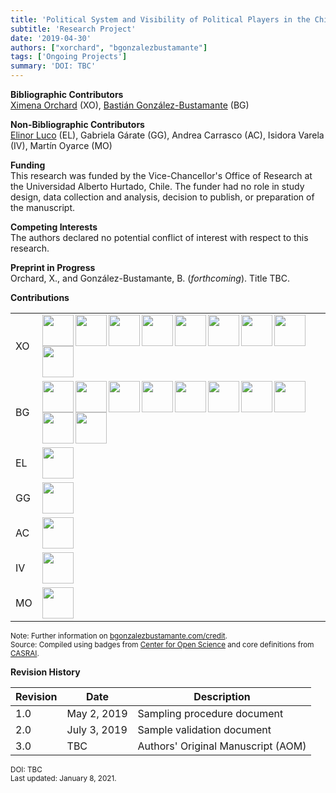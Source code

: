 ```yaml
---
title: 'Political System and Visibility of Political Players in the Chilean Elite Press'
subtitle: 'Research Project'
date: '2019-04-30'
authors: ["xorchard", "bgonzalezbustamante"]
tags: ['Ongoing Projects']
summary: 'DOI: TBC'
---
```


**Bibliographic Contributors** <br />
[Ximena Orchard](../../authors/xorchard) (XO), [Bastián González-Bustamante](../../) (BG)

**Non-Bibliographic Contributors** <br />
[Elinor Luco](../../authors/eluco) (EL), Gabriela Gárate (GG), Andrea Carrasco (AC), Isidora Varela (IV), Martín Oyarce (MO)

**Funding** <br />
This research was funded by the Vice-Chancellor's Office of Research at the Universidad Alberto Hurtado, Chile. The funder had no role in study design, data collection and analysis, decision to publish, or preparation of the manuscript.

**Competing Interests** <br />
The authors declared no potential conflict of interest with respect to this research.

**Preprint in Progress** <br />
Orchard, X., and González-Bustamante, B. (*forthcoming*). Title TBC. <br />

**Contributions**

| | |
|---|---|
| XO | [<img src="../../credit/conceptualization.png" align="left" width="50" />](../../credit/conceptualization.png) [<img src="../../credit/data_curation.png" align="left" width="50" />](../../credit/data_curation.png) [<img src="../../credit/funding_acquisition.png" align="left" width="50" />](../../credit/funding_acquisition.png) [<img src="../../credit/methodology.png" align="left" width="50" />](../../credit/methodology.png) [<img src="../../credit/project_administration.png" align="left" width="50" />](../../credit/project_administration.png) [<img src="../../credit/resources.png" align="left" width="50" />](../../credit/resources.png) [<img src="../../credit/supervision.png" align="left" width="50" />](../../credit/supervision.png) [<img src="../../credit/writing_initial_draft.png" align="left" width="50" />](../../credit/writing_initial_draft.png) [<img src="../../credit/writing_review.png" align="left" width="50" />](../../credit/writing_review.png) |
| BG | [<img src="../../credit/conceptualization.png" align="left" width="50" />](../../credit/conceptualization.png) [<img src="../../credit/data_curation.png" align="left" width="50" />](../../credit/data_curation.png) [<img src="../../credit/formal_analysis.png" align="left" width="50" />](../../credit/formal_analysis.png) [<img src="../../credit/methodology.png" align="left" width="50" />](../../credit/methodology.png) [<img src="../../credit/resources.png" align="left" width="50" />](../../credit/resources.png) [<img src="../../credit/computation.png" align="left" width="50" />](../../credit/computation.png) [<img src="../../credit/testing.png" align="left" width="50" />](../../credit/testing.png) [<img src="../../credit/data_visualization.png" align="left" width="50" />](../../credit/data_visualization.png) [<img src="../../credit/writing_initial_draft.png" align="left" width="50" />](../../credit/writing_initial_draft.png) [<img src="../../credit/writing_review.png" align="left" width="50" />](../../credit/writing_review.png) |
| EL | [<img src="../../credit/investigation.png" align="left" width="50" />](../../credit/investigation.png) |
| GG | [<img src="../../credit/investigation.png" align="left" width="50" />](../../credit/investigation.png) |
| AC | [<img src="../../credit/investigation.png" align="left" width="50" />](../../credit/investigation.png) |
| IV | [<img src="../../credit/investigation.png" align="left" width="50" />](../../credit/investigation.png) |
| MO | [<img src="../../credit/investigation.png" align="left" width="50" />](../../credit/investigation.png) |

<small>Note: Further information on [bgonzalezbustamante.com/credit](../../credit/).</small><br />
<small>Source: Compiled using badges from [Center for Open Science](https://github.com/CenterForOpenScience/open_research_badges) and core definitions from [CASRAI](https://casrai.org/credit/).</small><br />

**Revision History**

| Revision | Date | Description |
|---|---|---|
| 1.0 | May 2, 2019 | Sampling procedure document |
| 2.0 | July 3, 2019 | Sample validation document |
| 3.0 | TBC | Authors' Original Manuscript (AOM)|

<small>DOI: TBC</small><br />
<small>Last updated: January 8, 2021.</small>
